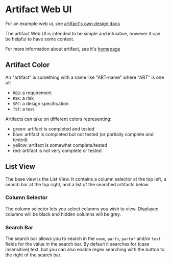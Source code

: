 # Artifact Web UI

For an example web ui, see [artifact's own design docs][2]

The artifact Web UI is intended to be simple and intuiative, however
it can be helpful to have some context.

For more information about artifact, see it's [homepage][1]

[1]: https://github.com/vitiral/artifact
[2]: http://vitiral.github.io/artifact/#artifacts/req-1

## Artifact Color

An "artifact" is something with a name like "ART-name" where "ART" is
one of:
- `REQ`: a requirement
- `RSK`: a risk
- `SPC`: a design specification
- `TST`: a test

Artifacts can take on different colors representing:
- green: artifact is completed and tested
- blue: artifact is completed but not tested (or partially complete and tested)
- yellow: artifact is somewhat complete/tested
- red: artifact is not very complete or tested

## List View

The base view is the List View. It contains a column selector at the top
left, a search bar at the top right, and a list of the searched artifacts
below.

### Column Selector
The column selector lets you select columns you wish to view. Displayed
columns will be black and hidden columns will be grey.

### Search Bar
The search bar allows you to search in the `name`, `parts`, `partof` and/or
`text` fields for the value in the search bar. By default it searches for
(case insensitive) text, but you can also enable regex searching with the
button to the right of the search bar.
